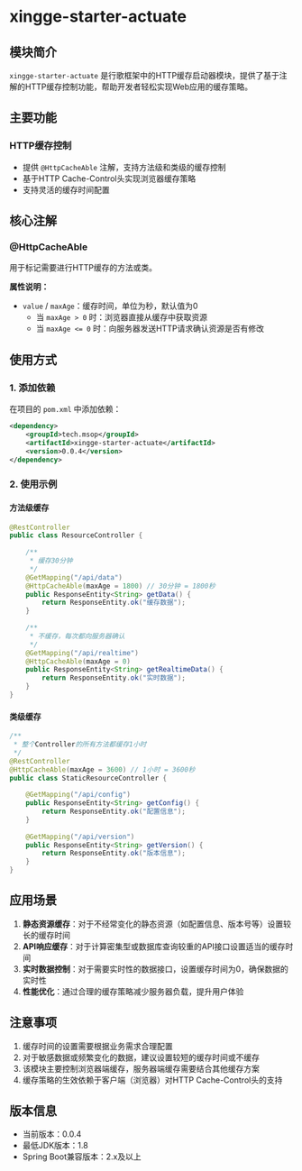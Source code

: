 # xingge-starter-actuate

## 模块简介

`xingge-starter-actuate` 是行歌框架中的HTTP缓存启动器模块，提供了基于注解的HTTP缓存控制功能，帮助开发者轻松实现Web应用的缓存策略。

## 主要功能

### HTTP缓存控制
- 提供 `@HttpCacheAble` 注解，支持方法级和类级的缓存控制
- 基于HTTP Cache-Control头实现浏览器缓存策略
- 支持灵活的缓存时间配置

## 核心注解

### @HttpCacheAble

用于标记需要进行HTTP缓存的方法或类。

**属性说明：**
- `value` / `maxAge`：缓存时间，单位为秒，默认值为0
  - 当 `maxAge > 0` 时：浏览器直接从缓存中获取资源
  - 当 `maxAge <= 0` 时：向服务器发送HTTP请求确认资源是否有修改

## 使用方式

### 1. 添加依赖

在项目的 `pom.xml` 中添加依赖：

```xml
<dependency>
    <groupId>tech.msop</groupId>
    <artifactId>xingge-starter-actuate</artifactId>
    <version>0.0.4</version>
</dependency>
```

### 2. 使用示例

#### 方法级缓存

```java
@RestController
public class ResourceController {
    
    /**
     * 缓存30分钟
     */
    @GetMapping("/api/data")
    @HttpCacheAble(maxAge = 1800) // 30分钟 = 1800秒
    public ResponseEntity<String> getData() {
        return ResponseEntity.ok("缓存数据");
    }
    
    /**
     * 不缓存，每次都向服务器确认
     */
    @GetMapping("/api/realtime")
    @HttpCacheAble(maxAge = 0)
    public ResponseEntity<String> getRealtimeData() {
        return ResponseEntity.ok("实时数据");
    }
}
```

#### 类级缓存

```java
/**
 * 整个Controller的所有方法都缓存1小时
 */
@RestController
@HttpCacheAble(maxAge = 3600) // 1小时 = 3600秒
public class StaticResourceController {
    
    @GetMapping("/api/config")
    public ResponseEntity<String> getConfig() {
        return ResponseEntity.ok("配置信息");
    }
    
    @GetMapping("/api/version")
    public ResponseEntity<String> getVersion() {
        return ResponseEntity.ok("版本信息");
    }
}
```

## 应用场景

1. **静态资源缓存**：对于不经常变化的静态资源（如配置信息、版本号等）设置较长的缓存时间
2. **API响应缓存**：对于计算密集型或数据库查询较重的API接口设置适当的缓存时间
3. **实时数据控制**：对于需要实时性的数据接口，设置缓存时间为0，确保数据的实时性
4. **性能优化**：通过合理的缓存策略减少服务器负载，提升用户体验

## 注意事项

1. 缓存时间的设置需要根据业务需求合理配置
2. 对于敏感数据或频繁变化的数据，建议设置较短的缓存时间或不缓存
3. 该模块主要控制浏览器端缓存，服务器端缓存需要结合其他缓存方案
4. 缓存策略的生效依赖于客户端（浏览器）对HTTP Cache-Control头的支持

## 版本信息

- 当前版本：0.0.4
- 最低JDK版本：1.8
- Spring Boot兼容版本：2.x及以上